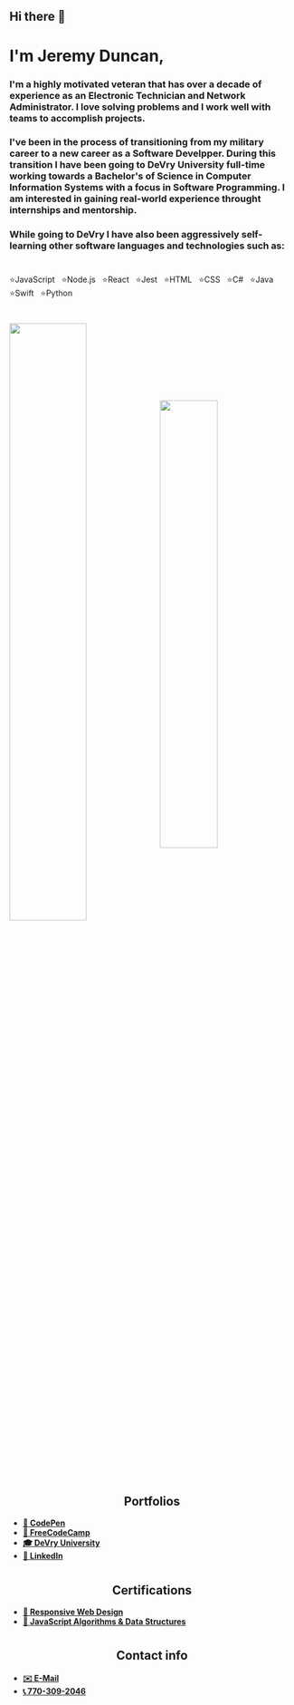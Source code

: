 <h2>Hi there 👋 </h2>
<h1>I'm Jeremy Duncan,</h1>

 ### <p>I'm a highly motivated veteran that has over a decade of experience as an Electronic Technician and Network Administrator. I love solving problems and I work well with teams to accomplish projects.</p> 
 ### <p>I've been in the process of transitioning from my military career to a new career as a Software Develpper. During this transition I have been going to DeVry University full-time working towards a Bachelor's of Science in Computer Information Systems with a focus in Software Programming. I am interested in gaining real-world experience throught internships and mentorship.</p>
 ### <p>While going to DeVry I have also been aggressively self-learning other software languages and technologies such as: </p>
#
⭐️JavaScript &nbsp; ⭐️Node.js &nbsp; ⭐️React &nbsp; ⭐️Jest &nbsp; ⭐️HTML &nbsp; ⭐️CSS &nbsp; ⭐️C# &nbsp; ⭐️Java &nbsp; ⭐️Swift &nbsp; ⭐️Python

#
<div>
<img align="center" width="52%" src="https://github-readme-stats.vercel.app/api?username=JeremyDuncan&show_icons=true&hide_border=true&&count_private=true&include_all_commits=true" />
<img align="center" width="45%" src="https://github-readme-stats.vercel.app/api/top-langs/?username=JeremyDuncan&layout=compact&theme=buefy&hide_border=true&&count_private=true&include_all_commits=true"/></div>

#
<h2 style="text-align: center;">Portfolios</h2>


- <strong><a href="https://codepen.io/jduncan05/full/JjOVvMg">💾 CodePen</a></strong> 
&nbsp;&nbsp;&nbsp;&nbsp;
- <strong><a href="https://www.freecodecamp.org/JeremyDuncan">💾 FreeCodeCamp</a></strong>
&nbsp;&nbsp;&nbsp;&nbsp;
- <strong><a href="https://jeremyduncan1984.wixsite.com/jeremy-duncan">🎓 DeVry University</a></strong>
&nbsp;&nbsp;&nbsp;&nbsp;
- <strong><a href="https://www.linkedin.com/in/jeremy-duncan2021">🔗 LinkedIn</a></strong>

#
<h2 style="text-align: center;">Certifications</h2>

 - <strong><a href="https://www.freecodecamp.org/certification/jeremyduncan/responsive-web-design">📌 Responsive Web Design</a></strong>
&nbsp;&nbsp;
- <strong><a href="https://www.freecodecamp.org/certification/jeremyduncan/javascript-algorithms-and-data-structures">📌 JavaScript Algorithms & Data Structures</a></strong>

#
  <h2 style="text-align: center;">Contact info</h2>


- <strong> <a href="mailto:jeremy.duncan1984@gmail.com">✉️ E-Mail</a> </strong>
- <strong><a href="tel:757-637-0202"> 📞 770-309-2046</a></strong> 
&nbsp;&nbsp;&nbsp;&nbsp;&nbsp;&nbsp;


#
<!--
**JeremyDuncan/JeremyDuncan** is a ✨ _special_ ✨ repository because its `README.md` (this file) appears on your GitHub profile.

Here are some ideas to get you started:

- 🔭 I’m currently working on ...
- 🌱 I’m currently learning ...
- 👯 I’m looking to collaborate on ...
- 🤔 I’m looking for help with ...
- 💬 Ask me about ...
- 📫 How to reach me: ...
- 😄 Pronouns: ...
- ⚡ Fun fact: ...
-->
